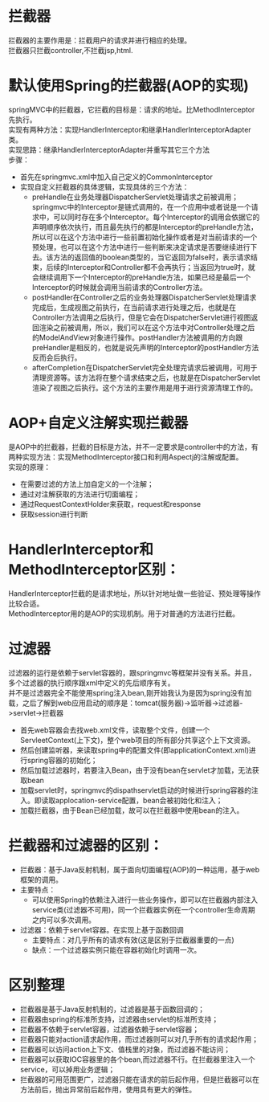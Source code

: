 # 拦截器
拦截器的主要作用是：拦截用户的请求并进行相应的处理。  
拦截器只拦截controller,不拦截jsp,html.  
# 默认使用Spring的拦截器(AOP的实现)
springMVC中的拦截器，它拦截的目标是：请求的地址。比MethodInterceptor先执行。  
实现有两种方法：实现HandlerInterceptor和继承HandlerInterceptorAdapter类。      
实现思路：继承HandlerInterceptorAdapter并重写其它三个方法  
步骤：  
+ 首先在springmvc.xml中加入自己定义的CommonInterceptor 
+ 实现自定义拦截器的具体逻辑，实现具体的三个方法：
    + preHandle在业务处理器DispatcherServlet处理请求之前被调用；springmvc中的Interceptor是链式调用的，在一个应用中或者说是一个请求中，可以同时存在多个Interceptor。每个Interceptor的调用会依据它的声明顺序依次执行，而且最先执行的都是Interceptor的preHandle方法，所以可以在这个方法中进行一些前置初始化操作或者是对当前请求的一个预处理，也可以在这个方法中进行一些判断来决定请求是否要继续进行下去。该方法的返回值的boolean类型的，当它返回为false时，表示请求结束，后续的Interceptor和Controller都不会再执行；当返回为true时，就会继续调用下一个Interceptor的preHandle方法，如果已经是最后一个Interceptor的时候就会调用当前请求的Controller方法。
    + postHandler在Controller之后的业务处理器DispatcherServlet处理请求完成后，生成视图之前执行，在当前请求进行处理之后，也就是在Controller方法调用之后执行，但是它会在DispatcherServlet进行视图返回渲染之前被调用，所以，我们可以在这个方法中对Controller处理之后的ModelAndView对象进行操作。postHandler方法被调用的方向跟preHandler是相反的，也就是说先声明的Interceptor的postHandler方法反而会后执行。
    + afterCompletion在DispatcherServlet完全处理完请求后被调用，可用于清理资源等。该方法将在整个请求结束之后，也就是在DispatcherServlet渲染了视图之后执行。这个方法的主要作用是用于进行资源清理工作的。
# AOP+自定义注解实现拦截器
是AOP中的拦截器，拦截的目标是方法，并不一定要求是controller中的方法，有两种实现方法：实现MethodInterceptor接口和利用Aspectj的注解或配置。  
实现的原理：
+ 在需要过滤的方法上加自定义的一个注解；
+ 通过对注解获取的方法进行切面编程；
+ 通过RequestContextHolder来获取，request和response
+ 获取session进行判断
# HandlerInterceptor和MethodInterceptor区别：
HandlerInterceptor拦截的是请求地址，所以针对地址做一些验证、预处理等操作比较合适。  
MethodInterceptor用的是AOP的实现机制。用于对普通的方法进行拦截。
# 过滤器
过滤器的运行是依赖于servlet容器的，跟springmvc等框架并没有关系。并且，多个过滤器的执行顺序跟xml中定义的先后顺序有关。  
并不是过滤器完全不能使用spring注入bean,刚开始我认为是因为spring没有加载，之后了解到web应用启动的顺序是：tomcat(服务器)->监听器->过滤器->servlet->拦截器  
+ 首先web容器会去找web.xml文件，读取整个文件，创建一个ServleetContext(上下文)，整个web项目的所有部分共享这个上下文资源。
+ 然后创建监听器，来读取spring中的配置文件(即applicationContext.xml)进行spring容器的初始化；
+ 然后加载过滤器时，若要注入Bean，由于没有bean在servlet才加载，无法获取bean
+ 加载servlet时，springmvc的dispathservlet启动的时候进行spring容器的注入。即读取applocation-service配置，bean会被初始化和注入；
+ 加载拦截器，由于Bean已经加载，故可以在拦截器中使用bean的注入。
# 拦截器和过滤器的区别：
+ 拦截器：基于Java反射机制，属于面向切面编程(AOP)的一种运用，基于web框架的调用。 
+ 主要特点：
    + 可以使用Spring的依赖注入进行一些业务操作，即可以在拦截器内部注入service类(过滤器不可用)，同一个拦截器实例在一个controller生命周期之内可以多次调用。
+ 过滤器：依赖于servlet容器。在实现上基于函数回调
    + 主要特点：对几乎所有的请求有效(这是区别于拦截器重要的一点)
    + 缺点：一个过滤器实例只能在容器初始化时调用一次。
# 区别整理
+ 拦截器是基于Java反射机制的，过滤器是基于函数回调的；
+ 拦截器由spring的标准所支持，过滤器由servlet的标准所支持；
+ 拦截器不依赖于servlet容器，过滤器依赖于servlet容器；
+ 拦截器只能对action请求起作用，而过滤器则可以对几乎所有的请求起作用；
+ 拦截器可以访问action上下文、值栈里的对象，而过滤器不能访问；
+ 拦截器可以获取IOC容器里的各个bean,而过滤器不行。在拦截器里注入一个service，可以掉用业务逻辑；
+ 拦截器的可用范围更广，过滤器只能在请求的前后起作用，但是拦截器可以在方法前后，抛出异常前后起作用，使用具有更大的弹性。